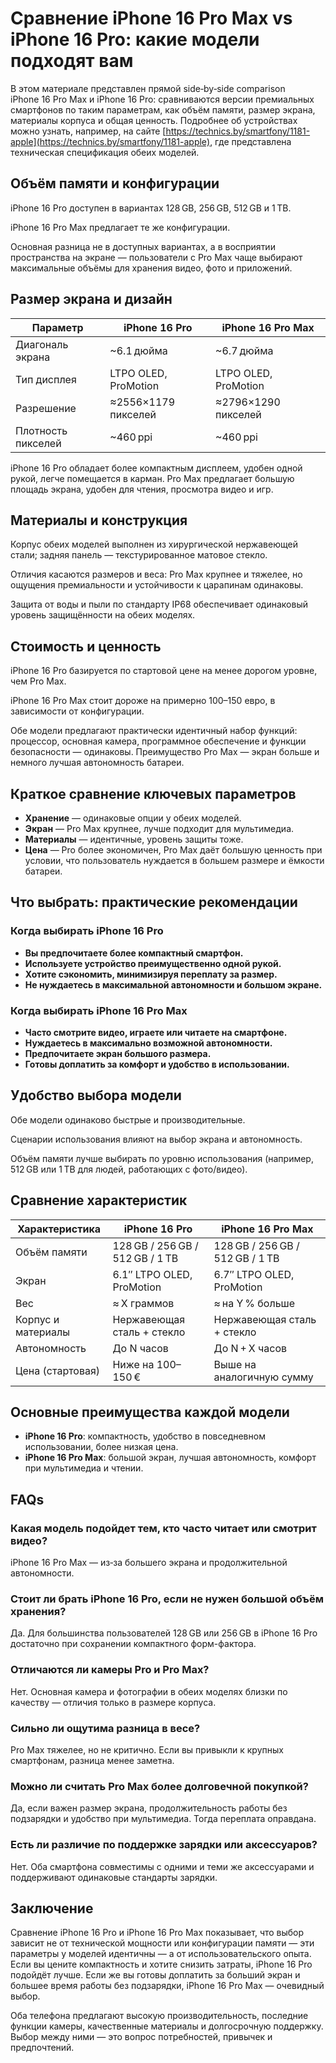 # **Сравнение iPhone 16 Pro Max vs iPhone 16 Pro: какие модели подходят вам**

В этом материале представлен прямой side‑by‑side comparison iPhone 16 Pro Max и iPhone 16 Pro: сравниваются версии премиальных смартфонов по таким параметрам, как объём памяти, размер экрана, материалы корпуса и общая ценность. Подробнее об устройствах можно узнать, например, на сайте [https://technics.by/smartfony/1181-apple](https://technics.by/smartfony/1181-apple), где представлена техническая спецификация обеих моделей.

## **Объём памяти и конфигурации**

iPhone 16 Pro доступен в вариантах 128 GB, 256 GB, 512 GB и 1 TB.

iPhone 16 Pro Max предлагает те же конфигурации.

Основная разница не в доступных вариантах, а в восприятии пространства на экране — пользователи с Pro Max чаще выбирают максимальные объёмы для хранения видео, фото и приложений.

## **Размер экрана и дизайн**

| Параметр | iPhone 16 Pro | iPhone 16 Pro Max |
| --- | --- | --- |
| Диагональ экрана | ~6.1 дюйма | ~6.7 дюйма |
| Тип дисплея | LTPO OLED, ProMotion | LTPO OLED, ProMotion |
| Разрешение | ≈2556×1179 пикселей | ≈2796×1290 пикселей |
| Плотность пикселей | ~460 ppi | ~460 ppi |

iPhone 16 Pro обладает более компактным дисплеем, удобен одной рукой, легче помещается в карман. Pro Max предлагает большую площадь экрана, удобен для чтения, просмотра видео и игр.

## **Материалы и конструкция**

Корпус обеих моделей выполнен из хирургической нержавеющей стали; задняя панель — текстурированное матовое стекло.

Отличия касаются размеров и веса: Pro Max крупнее и тяжелее, но ощущения премиальности и устойчивости к царапинам одинаковы.

Защита от воды и пыли по стандарту IP68 обеспечивает одинаковый уровень защищённости на обеих моделях.

## **Стоимость и ценность**

iPhone 16 Pro базируется по стартовой цене на менее дорогом уровне, чем Pro Max.

iPhone 16 Pro Max стоит дороже на примерно 100–150 евро, в зависимости от конфигурации.

Обе модели предлагают практически идентичный набор функций: процессор, основная камера, программное обеспечение и функции безопасности — одинаковы. Преимущество Pro Max — экран больше и немного лучшая автономность батареи.

## **Краткое сравнение ключевых параметров**

- **Хранение** — одинаковые опции у обеих моделей.
- **Экран** — Pro Max крупнее, лучше подходит для мультимедиа.
- **Материалы** — идентичные, уровень защиты тоже.
- **Цена** — Pro более экономичен, Pro Max даёт большую ценность при условии, что пользователь нуждается в большем размере и ёмкости батареи.

## **Что выбрать: практические рекомендации**

### **Когда выбирать iPhone 16 Pro**

- **Вы предпочитаете более компактный смартфон.**
- **Используете устройство преимущественно одной рукой.**
- **Хотите сэкономить, минимизируя переплату за размер.**
- **Не нуждаетесь в максимальной автономности и большом экране.**

### **Когда выбирать iPhone 16 Pro Max**

- **Часто смотрите видео, играете или читаете на смартфоне.**
- **Нуждаетесь в максимально возможной автономности.**
- **Предпочитаете экран большого размера.**
- **Готовы доплатить за комфорт и удобство в использовании.**

## **Удобство выбора модели**

Обе модели одинаково быстрые и производительные.

Сценарии использования влияют на выбор экрана и автономность.

Объём памяти лучше выбирать по уровню использования (например, 512 GB или 1 TB для людей, работающих с фото/видео).

## **Сравнение характеристик**

| Характеристика | iPhone 16 Pro | iPhone 16 Pro Max |
| --- | --- | --- |
| Объём памяти | 128 GB / 256 GB / 512 GB / 1 TB | 128 GB / 256 GB / 512 GB / 1 TB |
| Экран | 6.1″ LTPO OLED, ProMotion | 6.7″ LTPO OLED, ProMotion |
| Вес | ≈ X граммов | ≈ на Y % больше |
| Корпус и материалы | Нержавеющая сталь + стекло | Нержавеющая сталь + стекло |
| Автономность | До N часов | До N + X часов |
| Цена (стартовая) | Ниже на 100–150 € | Выше на аналогичную сумму |

## **Основные преимущества каждой модели**

- **iPhone 16 Pro**: компактность, удобство в повседневном использовании, более низкая цена.
- **iPhone 16 Pro Max**: большой экран, лучшая автономность, комфорт при мультимедиа и чтении.

## **FAQs**

### **Какая модель подойдет тем, кто часто читает или смотрит видео?**

iPhone 16 Pro Max — из‑за большего экрана и продолжительной автономности.

### **Стоит ли брать iPhone 16 Pro, если не нужен большой объём хранения?**

Да. Для большинства пользователей 128 GB или 256 GB в iPhone 16 Pro достаточно при сохранении компактного форм-фактора.

### **Отличаются ли камеры Pro и Pro Max?**

Нет. Основная камера и фотографии в обеих моделях близки по качеству — отличия только в размере корпуса.

### **Сильно ли ощутима разница в весе?**

Pro Max тяжелее, но не критично. Если вы привыкли к крупных смартфонам, разница менее заметна.

### **Можно ли считать Pro Max более долговечной покупкой?**

Да, если важен размер экрана, продолжительность работы без подзарядки и удобство при мультимедиа. Тогда переплата оправдана.

### **Есть ли различие по поддержке зарядки или аксессуаров?**

Нет. Оба смартфона совместимы с одними и теми же аксессуарами и поддерживают одинаковые стандарты зарядки.

## **Заключение**

Сравнение iPhone 16 Pro и iPhone 16 Pro Max показывает, что выбор зависит не от технической мощности или конфигурации памяти — эти параметры у моделей идентичны — а от использовательского опыта. Если вы цените компактность и хотите снизить затраты, iPhone 16 Pro подойдёт лучше. Если же вы готовы доплатить за больший экран и большее время работы без подзарядки, iPhone 16 Pro Max — очевидный выбор.

Оба телефона предлагают высокую производительность, последние функции камеры, качественные материалы и долгосрочную поддержку. Выбор между ними — это вопрос потребностей, привычек и предпочтений.
